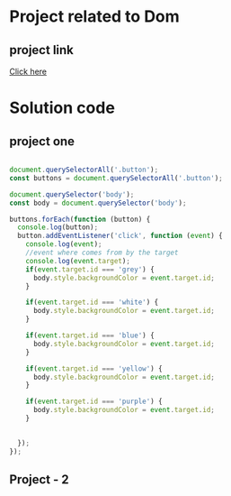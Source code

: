 # Project related to Dom

## project link
[Click here](https://stackblitz.com/edit/web-platform-zcvkgs?file=01_ColorChange%2Fscript.js)

# Solution code

##  project one

```javascript

document.querySelectorAll('.button');
const buttons = document.querySelectorAll('.button');

document.querySelector('body');
const body = document.querySelector('body');

buttons.forEach(function (button) {
  console.log(button);
  button.addEventListener('click', function (event) {
    console.log(event);
    //event where comes from by the target
    console.log(event.target);
    if(event.target.id === 'grey') {
      body.style.backgroundColor = event.target.id;
    }

    if(event.target.id === 'white') {
      body.style.backgroundColor = event.target.id;
    }

    if(event.target.id === 'blue') {
      body.style.backgroundColor = event.target.id;
    }

    if(event.target.id === 'yellow') {
      body.style.backgroundColor = event.target.id;
    }

    if(event.target.id === 'purple') {
      body.style.backgroundColor = event.target.id;
    }

    
  });
});


```
## Project - 2
```javascript


```

